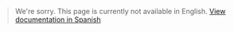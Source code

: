 >We're sorry. This page is currently not available in English.
>[View documentation in Spanish](https://www.mercadopago.com.ar/developers/es/guides/manage-account/available-money/generate/)
